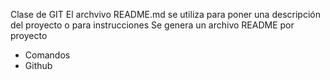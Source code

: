 Clase de GIT 
El archvivo README.md se utiliza para poner una descripción del proyecto o para instrucciones 
Se genera un archivo README por proyecto

- Comandos
- Github
